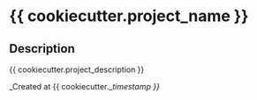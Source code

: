 # {{ cookiecutter.project_name }}

## Description

{{ cookiecutter.project_description }}

_Created at {{ cookiecutter.__timestamp }}_

